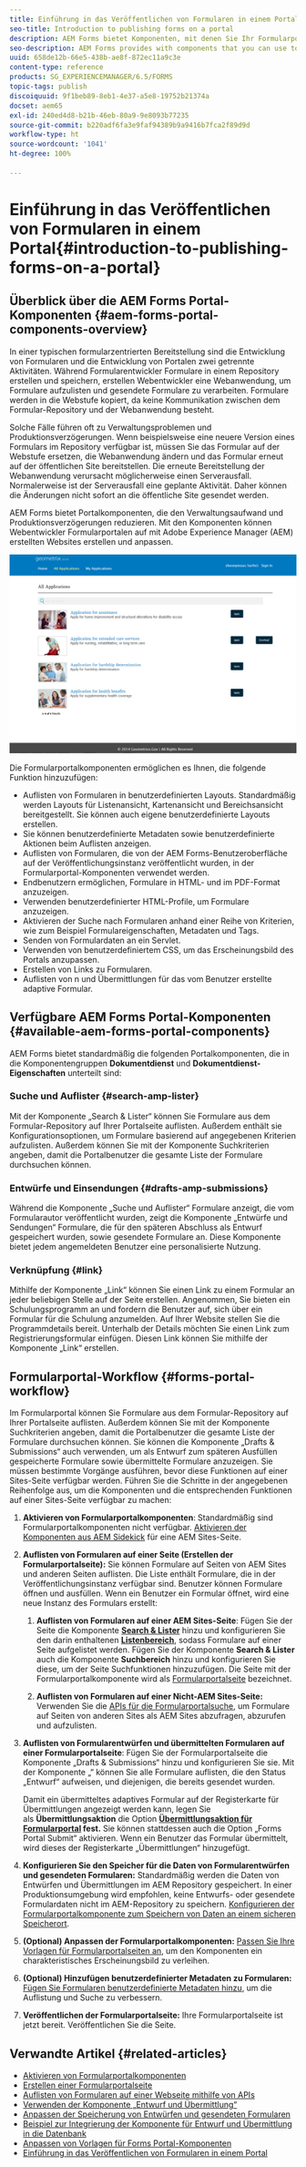 ```yaml
---
title: Einführung in das Veröffentlichen von Formularen in einem Portal
seo-title: Introduction to publishing forms on a portal
description: AEM Forms bietet Komponenten, mit denen Sie Ihr Formularportal erstellen können. In diesem Artikel werden die verfügbaren Forms Portal-Komponenten vorgestellt.
seo-description: AEM Forms provides with components that you can use to build your forms portal. This articles introduces you to the available forms portal components.
uuid: 658de12b-66e5-438b-ae8f-872ec11a9c3e
content-type: reference
products: SG_EXPERIENCEMANAGER/6.5/FORMS
topic-tags: publish
discoiquuid: 9f1beb89-8eb1-4e37-a5e8-19752b21374a
docset: aem65
exl-id: 240ed4d8-b21b-46eb-80a9-9e8093b77235
source-git-commit: b220adf6fa3e9faf94389b9a9416b7fca2f89d9d
workflow-type: ht
source-wordcount: '1041'
ht-degree: 100%

---
```


# Einführung in das Veröffentlichen von Formularen in einem Portal{#introduction-to-publishing-forms-on-a-portal}

## Überblick über die AEM Forms Portal-Komponenten {#aem-forms-portal-components-overview}

In einer typischen formularzentrierten Bereitstellung sind die Entwicklung von Formularen und die Entwicklung von Portalen zwei getrennte Aktivitäten. Während Formularentwickler Formulare in einem Repository erstellen und speichern, erstellen Webentwickler eine Webanwendung, um Formulare aufzulisten und gesendete Formulare zu verarbeiten. Formulare werden in die Webstufe kopiert, da keine Kommunikation zwischen dem Formular-Repository und der Webanwendung besteht.

Solche Fälle führen oft zu Verwaltungsproblemen und Produktionsverzögerungen. Wenn beispielsweise eine neuere Version eines Formulars im Repository verfügbar ist, müssen Sie das Formular auf der Webstufe ersetzen, die Webanwendung ändern und das Formular erneut auf der öffentlichen Site bereitstellen. Die erneute Bereitstellung der Webanwendung verursacht möglicherweise einen Serverausfall. Normalerweise ist der Serverausfall eine geplante Aktivität. Daher können die Änderungen nicht sofort an die öffentliche Site gesendet werden.

AEM Forms bietet Portalkomponenten, die den Verwaltungsaufwand und Produktionsverzögerungen reduzieren. Mit den Komponenten können Webentwickler Formularportalen auf mit Adobe Experience Manager (AEM) erstellten Websites erstellen und anpassen. 

![AEM Forms-Portal](assets/aem-forms-portal.png)

Die Formularportalkomponenten ermöglichen es Ihnen, die folgende Funktion hinzuzufügen:

* Auflisten von Formularen in benutzerdefinierten Layouts. Standardmäßig werden Layouts für Listenansicht, Kartenansicht und Bereichsansicht bereitgestellt. Sie können auch eigene benutzerdefinierte Layouts erstellen.
* Sie können benutzerdefinierte Metadaten sowie benutzerdefinierte Aktionen beim Auflisten anzeigen.
* Auflisten von Formularen, die von der AEM Forms-Benutzeroberfläche auf der Veröffentlichungsinstanz veröffentlicht wurden, in der Formularportal-Komponenten verwendet werden.
* Endbenutzern ermöglichen, Formulare in HTML- und im PDF-Format anzuzeigen.
* Verwenden benutzerdefinierter HTML-Profile, um Formulare anzuzeigen.
* Aktivieren der Suche nach Formularen anhand einer Reihe von Kriterien, wie zum Beispiel Formulareigenschaften, Metadaten und Tags.
* Senden von Formulardaten an ein Servlet.
* Verwenden von benutzerdefiniertem CSS, um das Erscheinungsbild des Portals anzupassen.
* Erstellen von Links zu Formularen.
* Auflisten von n und Übermittlungen für das vom Benutzer erstellte adaptive Formular.

## Verfügbare AEM Forms Portal-Komponenten {#available-aem-forms-portal-components}

AEM Forms bietet standardmäßig die folgenden Portalkomponenten, die in die Komponentengruppen **Dokumentdienst** und **Dokumentdienst-Eigenschaften** unterteilt sind:

### Suche und Auflister {#search-amp-lister}

Mit der Komponente „Search &amp; Lister“ können Sie Formulare aus dem Formular-Repository auf Ihrer Portalseite auflisten. Außerdem enthält sie Konfigurationsoptionen, um Formulare basierend auf angegebenen Kriterien aufzulisten. Außerdem können Sie mit der Komponente Suchkriterien angeben, damit die Portalbenutzer die gesamte Liste der Formulare durchsuchen können.

### Entwürfe und Einsendungen {#drafts-amp-submissions}

Während die Komponente „Suche und Auflister“ Formulare anzeigt, die vom Formularautor veröffentlicht wurden, zeigt die Komponente „Entwürfe und Sendungen“ Formulare, die für den späteren Abschluss als Entwurf gespeichert wurden, sowie gesendete Formulare an. Diese Komponente bietet jedem angemeldeten Benutzer eine personalisierte Nutzung.

### Verknüpfung {#link}

Mithilfe der Komponente „Link“ können Sie einen Link zu einem Formular an jeder beliebigen Stelle auf der Seite erstellen. Angenommen, Sie bieten ein Schulungsprogramm an und fordern die Benutzer auf, sich über ein Formular für die Schulung anzumelden. Auf Ihrer Website stellen Sie die Programmdetails bereit. Unterhalb der Details möchten Sie einen Link zum Registrierungsformular einfügen. Diesen Link können Sie mithilfe der Komponente „Link“ erstellen.

## Formularportal-Workflow {#forms-portal-workflow}

Im Formularportal können Sie Formulare aus dem Formular-Repository auf Ihrer Portalseite auflisten. Außerdem können Sie mit der Komponente Suchkriterien angeben, damit die Portalbenutzer die gesamte Liste der Formulare durchsuchen können. Sie können die Komponente „Drafts &amp; Submissions“ auch verwenden, um als Entwurf zum späteren Ausfüllen gespeicherte Formulare sowie übermittelte Formulare anzuzeigen. Sie müssen bestimmte Vorgänge ausführen, bevor diese Funktionen auf einer Sites-Seite verfügbar werden. Führen Sie die Schritte in der angegebenen Reihenfolge aus, um die Komponenten und die entsprechenden Funktionen auf einer Sites-Seite verfügbar zu machen:

1. **Aktivieren von Formularportalkomponenten**: Standardmäßig sind Formularportalkomponenten nicht verfügbar. [Aktivieren der Komponenten aus AEM Sidekick](/help/forms/using/enabling-forms-portal-components.md) für eine AEM Sites-Seite.
1. **Auflisten von Formularen auf einer Seite (Erstellen der Formularportalseite):** Sie können Formulare auf Seiten von AEM Sites und anderen Seiten auflisten. Die Liste enthält Formulare, die in der Veröffentlichungsinstanz verfügbar sind. Benutzer können Formulare öffnen und ausfüllen. Wenn ein Benutzer ein Formular öffnet, wird eine neue Instanz des Formulars erstellt:

   1. **Auflisten von Formularen auf einer AEM Sites-Seite**: Fügen Sie der Seite die Komponente **[Search &amp; Lister](../../forms/using/creating-form-portal-page.md)** hinzu und konfigurieren Sie den darin enthaltenen **[Listenbereich](../../forms/using/creating-form-portal-page.md#p-list-pane-p)**, sodass Formulare auf einer Seite aufgelistet werden. Fügen Sie der Komponente **Search &amp; Lister** auch die Komponente **Suchbereich** hinzu und konfigurieren Sie diese, um der Seite Suchfunktionen hinzuzufügen. Die Seite mit der Formularportalkomponente wird als [Formularportalseite](../../forms/using/creating-form-portal-page.md) bezeichnet.

   1. **Auflisten von Formularen auf einer Nicht-AEM Sites-Seite:** Verwenden Sie die [APIs für die Formularportalsuche](/help/forms/using/listing-forms-webpage-using-apis.md), um Formulare auf Seiten von anderen Sites als AEM Sites abzufragen, abzurufen und aufzulisten.

1. **Auflisten von Formularentwürfen und übermittelten Formularen auf einer Formularportalseite**: Fügen Sie der Formularportalseite die Komponente „Drafts &amp; Submissions“ hinzu und konfigurieren Sie sie. Mit der Komponente „“ können Sie alle Formulare auflisten, die den Status „Entwurf“ aufweisen, und diejenigen, die bereits gesendet wurden.

   Damit ein übermitteltes adaptives Formular auf der Registerkarte für Übermittlungen angezeigt werden kann, legen Sie als **Übermittlungsaktion** die Option **[Übermittlungsaktion für Formularportal](configuring-submit-actions.md) fest.** Sie können stattdessen auch die Option „Forms Portal Submit“ aktivieren. Wenn ein Benutzer das Formular übermittelt, wird dieses der Registerkarte „Übermittlungen“ hinzugefügt.

1. **Konfigurieren Sie den Speicher für die Daten von Formularentwürfen und gesendeten Formularen:** Standardmäßig werden die Daten von Entwürfen und Übermittlungen im AEM Repository gespeichert. In einer Produktionsumgebung wird empfohlen, keine Entwurfs- oder gesendete Formulardaten nicht im AEM-Repository zu speichern. [Konfigurieren der Formularportalkomponente zum Speichern von Daten an einem sicheren Speicherort](../../forms/using/draft-submission-component.md#customizing-the-storage).
1. **(Optional) Anpassen der Formularportalkomponenten:** [Passen Sie Ihre Vorlagen für Formularportalseiten an](../../forms/using/customizing-templates-forms-portal-components.md), um den Komponenten ein charakteristisches Erscheinungsbild zu verleihen.
1. **(Optional) Hinzufügen benutzerdefinierter Metadaten zu Formularen:** [Fügen Sie Formularen benutzerdefinierte Metadaten hinzu](../../forms/using/customizing-templates-forms-portal-components.md), um die Auflistung und Suche zu verbessern.
1. **Veröffentlichen der Formularportalseite:** Ihre Formularportalseite ist jetzt bereit. Veröffentlichen Sie die Seite.

## Verwandte Artikel {#related-articles}

* [Aktivieren von Formularportalkomponenten](/help/forms/using/enabling-forms-portal-components.md)
* [Erstellen einer Formularportalseite](../../forms/using/creating-form-portal-page.md)
* [Auflisten von Formularen auf einer Webseite mithilfe von APIs](/help/forms/using/listing-forms-webpage-using-apis.md)
* [Verwenden der Komponente „Entwurf und Übermittlung“](../../forms/using/draft-submission-component.md)
* [Anpassen der Speicherung von Entwürfen und gesendeten Formularen](../../forms/using/draft-submission-component.md#customizing-the-storage)
* [Beispiel zur Integrierung der Komponente für Entwurf und Übermittlung in die Datenbank](integrate-draft-submission-database.md)
* [Anpassen von Vorlagen für Forms Portal-Komponenten](../../forms/using/customizing-templates-forms-portal-components.md)
* [Einführung in das Veröffentlichen von Formularen in einem Portal](../../forms/using/introduction-publishing-forms.md)
